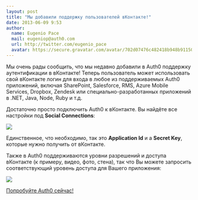 ```yaml
---
layout: post
title: "Мы добавили поддержку пользователей вКонтакте!"
date: 2013-06-09 9:53
author:
  name: Eugenio Pace
  mail: eugeniop@auth0.com
  url: http://twitter.com/eugenio_pace
  avatar: https://secure.gravatar.com/avatar/702d07476c482418b948b911504137a5?s=60
---
```



Мы очень рады сообщить, что мы недавно добавили в Auth0 поддержку аутентификации в вКонтакте! Теперь пользователь может использовать свой вКонтакте логин для входа в любое из поддерживаемых Auth0 приложений, включая SharePoint, Salesforce, RMS, Azure Mobile Services, Dropbox, Zendesk или специально-разработанных приложений в .NET, Java, Node, Ruby и т.д.

<!-- more -->

Достаточно просто подключить Auth0 к вКонтакте. Вы найдёте все настройки под __Social Connections__:

![](https://s3.amazonaws.com/blog.auth0.com/img/vk-social.png)

Единственное, что необходимо, так это __Application Id__ и a __Secret Key__, которые нужно получить от вКонтакте.

Также в Auth0 поддерживаются уровни разрешений и доступа вКонтакте (к примеру, видео, фото, стена), так что Вы можете запросить соответствующий уровень доступа для Вашего приложения:

![](https://s3.amazonaws.com/blog.auth0.com/img/vk-scopes.png)

[Попробуйте Auth0 сейчас!](http://auth0.com)
